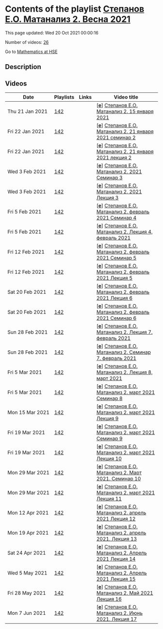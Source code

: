 # Contents of the playlist [Степанов Е.О. Матанализ 2.  Весна 2021](https://www.youtube.com/playlist?list=PLq3E5oubNNoCvb1R9qEZF4m5z3N90W-Gq)

This page updated: Wed 20 Oct 2021 00:00:16

Number of videos: [26](#videos)

Go to [Mathematics at HSE](../README.md)

## Description



## Videos

|Date|Playlists|Links|Video title|
|---|---|---|---|
| Thu&nbsp;21&nbsp;Jan&nbsp;2021 | [142](../playlists/142 "Степанов Е.О. Матанализ 2.  Весна 2021") |  | [[**e**](https://studio.youtube.com/video/Kwt-mOco0hE/edit "Edit")] [Степанов Е.О. Матанализ 2.  15 января 2021](https://www.youtube.com/watch?v=Kwt-mOco0hE&list=PLq3E5oubNNoCvb1R9qEZF4m5z3N90W-Gq "Лекция 1") |
| Fri&nbsp;22&nbsp;Jan&nbsp;2021 | [142](../playlists/142 "Степанов Е.О. Матанализ 2.  Весна 2021") |  | [[**e**](https://studio.youtube.com/video/8Y9yanCjdF8/edit "Edit")] [Степанов Е.О. Матанализ 2. 21 января 2021  семинар 2](https://www.youtube.com/watch?v=8Y9yanCjdF8&list=PLq3E5oubNNoCvb1R9qEZF4m5z3N90W-Gq "Семинар") |
| Fri&nbsp;22&nbsp;Jan&nbsp;2021 | [142](../playlists/142 "Степанов Е.О. Матанализ 2.  Весна 2021") |  | [[**e**](https://studio.youtube.com/video/N8HJfdcFRqA/edit "Edit")] [Степанов Е.О. Матанализ 2.   21 января 2021 лекция 2](https://www.youtube.com/watch?v=N8HJfdcFRqA&list=PLq3E5oubNNoCvb1R9qEZF4m5z3N90W-Gq "Лекция 2") |
| Wed&nbsp;3&nbsp;Feb&nbsp;2021 | [142](../playlists/142 "Степанов Е.О. Матанализ 2.  Весна 2021") |  | [[**e**](https://studio.youtube.com/video/a-W4vEJ92jY/edit "Edit")] [Степанов Е.О. Матанализ 2.  2021 Семинар 3](https://www.youtube.com/watch?v=a-W4vEJ92jY&list=PLq3E5oubNNoCvb1R9qEZF4m5z3N90W-Gq) |
| Wed&nbsp;3&nbsp;Feb&nbsp;2021 | [142](../playlists/142 "Степанов Е.О. Матанализ 2.  Весна 2021") |  | [[**e**](https://studio.youtube.com/video/KBQNGSNPx_Y/edit "Edit")] [Степанов Е.О. Матанализ 2. 2021 Лекция 3](https://www.youtube.com/watch?v=KBQNGSNPx_Y&list=PLq3E5oubNNoCvb1R9qEZF4m5z3N90W-Gq) |
| Fri&nbsp;5&nbsp;Feb&nbsp;2021 | [142](../playlists/142 "Степанов Е.О. Матанализ 2.  Весна 2021") |  | [[**e**](https://studio.youtube.com/video/NxAy4oZN7Tc/edit "Edit")] [Степанов Е.О. Матанализ 2.  февраль 2021 Семинар 4](https://www.youtube.com/watch?v=NxAy4oZN7Tc&list=PLq3E5oubNNoCvb1R9qEZF4m5z3N90W-Gq) |
| Fri&nbsp;5&nbsp;Feb&nbsp;2021 | [142](../playlists/142 "Степанов Е.О. Матанализ 2.  Весна 2021") |  | [[**e**](https://studio.youtube.com/video/Fuc-BNrj-Rc/edit "Edit")] [Степанов Е.О. Матанализ 2. Лекция 4, февраль 2021](https://www.youtube.com/watch?v=Fuc-BNrj-Rc&list=PLq3E5oubNNoCvb1R9qEZF4m5z3N90W-Gq) |
| Fri&nbsp;12&nbsp;Feb&nbsp;2021 | [142](../playlists/142 "Степанов Е.О. Матанализ 2.  Весна 2021") |  | [[**e**](https://studio.youtube.com/video/8PzWNNKFiuo/edit "Edit")] [Степанов Е.О. Матанализ 2.  февраль 2021 Семинар 5](https://www.youtube.com/watch?v=8PzWNNKFiuo&list=PLq3E5oubNNoCvb1R9qEZF4m5z3N90W-Gq) |
| Fri&nbsp;12&nbsp;Feb&nbsp;2021 | [142](../playlists/142 "Степанов Е.О. Матанализ 2.  Весна 2021") |  | [[**e**](https://studio.youtube.com/video/w2W4qc2SKBA/edit "Edit")] [Степанов Е.О. Матанализ 2.  февраль 2021 Лекция 5](https://www.youtube.com/watch?v=w2W4qc2SKBA&list=PLq3E5oubNNoCvb1R9qEZF4m5z3N90W-Gq) |
| Sat&nbsp;20&nbsp;Feb&nbsp;2021 | [142](../playlists/142 "Степанов Е.О. Матанализ 2.  Весна 2021") |  | [[**e**](https://studio.youtube.com/video/tuEGBqI5Y-Q/edit "Edit")] [Степанов Е.О. Матанализ 2. февраль 2021 Лекция 6](https://www.youtube.com/watch?v=tuEGBqI5Y-Q&list=PLq3E5oubNNoCvb1R9qEZF4m5z3N90W-Gq) |
| Sat&nbsp;20&nbsp;Feb&nbsp;2021 | [142](../playlists/142 "Степанов Е.О. Матанализ 2.  Весна 2021") |  | [[**e**](https://studio.youtube.com/video/nlkoHHeE0mw/edit "Edit")] [Степанов Е.О. Матанализ 2. февраль 2021 Семинар 6](https://www.youtube.com/watch?v=nlkoHHeE0mw&list=PLq3E5oubNNoCvb1R9qEZF4m5z3N90W-Gq) |
| Sun&nbsp;28&nbsp;Feb&nbsp;2021 | [142](../playlists/142 "Степанов Е.О. Матанализ 2.  Весна 2021") |  | [[**e**](https://studio.youtube.com/video/WpRVcJp9N0c/edit "Edit")] [Степанов Е.О. Матанализ 2.  Лекция 7. февраль 2021](https://www.youtube.com/watch?v=WpRVcJp9N0c&list=PLq3E5oubNNoCvb1R9qEZF4m5z3N90W-Gq) |
| Sun&nbsp;28&nbsp;Feb&nbsp;2021 | [142](../playlists/142 "Степанов Е.О. Матанализ 2.  Весна 2021") |  | [[**e**](https://studio.youtube.com/video/SxuVFvn3Aqc/edit "Edit")] [Степанов Е.О. Матанализ 2. Семинар 7. февраль 2021](https://www.youtube.com/watch?v=SxuVFvn3Aqc&list=PLq3E5oubNNoCvb1R9qEZF4m5z3N90W-Gq) |
| Fri&nbsp;5&nbsp;Mar&nbsp;2021 | [142](../playlists/142 "Степанов Е.О. Матанализ 2.  Весна 2021") |  | [[**e**](https://studio.youtube.com/video/-mSlkKTCxBo/edit "Edit")] [Степанов Е.О. Матанализ 2. Лекция 8, март 2021](https://www.youtube.com/watch?v=-mSlkKTCxBo&list=PLq3E5oubNNoCvb1R9qEZF4m5z3N90W-Gq) |
| Fri&nbsp;5&nbsp;Mar&nbsp;2021 | [142](../playlists/142 "Степанов Е.О. Матанализ 2.  Весна 2021") |  | [[**e**](https://studio.youtube.com/video/6hwLf7cr8gs/edit "Edit")] [Степанов Е.О. Матанализ 2.  март 2021 Семинар 8](https://www.youtube.com/watch?v=6hwLf7cr8gs&list=PLq3E5oubNNoCvb1R9qEZF4m5z3N90W-Gq) |
| Mon&nbsp;15&nbsp;Mar&nbsp;2021 | [142](../playlists/142 "Степанов Е.О. Матанализ 2.  Весна 2021") |  | [[**e**](https://studio.youtube.com/video/PW52h4zpXZ0/edit "Edit")] [Степанов Е.О. Матанализ 2.  март 2021 Лекция 9](https://www.youtube.com/watch?v=PW52h4zpXZ0&list=PLq3E5oubNNoCvb1R9qEZF4m5z3N90W-Gq) |
| Fri&nbsp;19&nbsp;Mar&nbsp;2021 | [142](../playlists/142 "Степанов Е.О. Матанализ 2.  Весна 2021") |  | [[**e**](https://studio.youtube.com/video/cGBqualbmGc/edit "Edit")] [Степанов Е.О. Матанализ 2.  март 2021 Семинар 9](https://www.youtube.com/watch?v=cGBqualbmGc&list=PLq3E5oubNNoCvb1R9qEZF4m5z3N90W-Gq) |
| Fri&nbsp;19&nbsp;Mar&nbsp;2021 | [142](../playlists/142 "Степанов Е.О. Матанализ 2.  Весна 2021") |  | [[**e**](https://studio.youtube.com/video/oYLQl_RZzzQ/edit "Edit")] [Степанов Е.О. Матанализ 2.  март 2021 Лекция 10](https://www.youtube.com/watch?v=oYLQl_RZzzQ&list=PLq3E5oubNNoCvb1R9qEZF4m5z3N90W-Gq) |
| Mon&nbsp;29&nbsp;Mar&nbsp;2021 | [142](../playlists/142 "Степанов Е.О. Матанализ 2.  Весна 2021") |  | [[**e**](https://studio.youtube.com/video/6HtmJZYX_Hc/edit "Edit")] [Степанов Е.О. Матанализ 2.  Март  2021. Семинар 10](https://www.youtube.com/watch?v=6HtmJZYX_Hc&list=PLq3E5oubNNoCvb1R9qEZF4m5z3N90W-Gq) |
| Mon&nbsp;29&nbsp;Mar&nbsp;2021 | [142](../playlists/142 "Степанов Е.О. Матанализ 2.  Весна 2021") |  | [[**e**](https://studio.youtube.com/video/8xX_126sb2c/edit "Edit")] [Степанов Е.О. Матанализ 2. март 2021 Лекция 11](https://www.youtube.com/watch?v=8xX_126sb2c&list=PLq3E5oubNNoCvb1R9qEZF4m5z3N90W-Gq) |
| Mon&nbsp;12&nbsp;Apr&nbsp;2021 | [142](../playlists/142 "Степанов Е.О. Матанализ 2.  Весна 2021") |  | [[**e**](https://studio.youtube.com/video/fDKVwa_kvN0/edit "Edit")] [Степанов Е.О. Матанализ 2.  апрель 2021 Лекция 12](https://www.youtube.com/watch?v=fDKVwa_kvN0&list=PLq3E5oubNNoCvb1R9qEZF4m5z3N90W-Gq) |
| Mon&nbsp;19&nbsp;Apr&nbsp;2021 | [142](../playlists/142 "Степанов Е.О. Матанализ 2.  Весна 2021") |  | [[**e**](https://studio.youtube.com/video/IULUyA-8E1E/edit "Edit")] [Степанов Е.О. Матанализ 2. апрель 2021. Лекция 13](https://www.youtube.com/watch?v=IULUyA-8E1E&list=PLq3E5oubNNoCvb1R9qEZF4m5z3N90W-Gq) |
| Sat&nbsp;24&nbsp;Apr&nbsp;2021 | [142](../playlists/142 "Степанов Е.О. Матанализ 2.  Весна 2021") |  | [[**e**](https://studio.youtube.com/video/EaQCsXvZZwo/edit "Edit")] [Степанов Е.О. Матанализ 2.  Апрель 2021 Лекция 14](https://www.youtube.com/watch?v=EaQCsXvZZwo&list=PLq3E5oubNNoCvb1R9qEZF4m5z3N90W-Gq) |
| Wed&nbsp;5&nbsp;May&nbsp;2021 | [142](../playlists/142 "Степанов Е.О. Матанализ 2.  Весна 2021") |  | [[**e**](https://studio.youtube.com/video/YsryfcCZxj0/edit "Edit")] [Степанов Е.О. Матанализ 2.  Апрель 2021 Лекция 15](https://www.youtube.com/watch?v=YsryfcCZxj0&list=PLq3E5oubNNoCvb1R9qEZF4m5z3N90W-Gq) |
| Fri&nbsp;28&nbsp;May&nbsp;2021 | [142](../playlists/142 "Степанов Е.О. Матанализ 2.  Весна 2021") |  | [[**e**](https://studio.youtube.com/video/dB_sdNlYGN8/edit "Edit")] [Степанов Е.О. Матанализ 2.  Май 2021 Лекция 16](https://www.youtube.com/watch?v=dB_sdNlYGN8&list=PLq3E5oubNNoCvb1R9qEZF4m5z3N90W-Gq) |
| Mon&nbsp;7&nbsp;Jun&nbsp;2021 | [142](../playlists/142 "Степанов Е.О. Матанализ 2.  Весна 2021") |  | [[**e**](https://studio.youtube.com/video/14djqI5qd5Y/edit "Edit")] [Степанов Е.О. Матанализ 2.  Июнь 2021. Лекция 17](https://www.youtube.com/watch?v=14djqI5qd5Y&list=PLq3E5oubNNoCvb1R9qEZF4m5z3N90W-Gq) |

